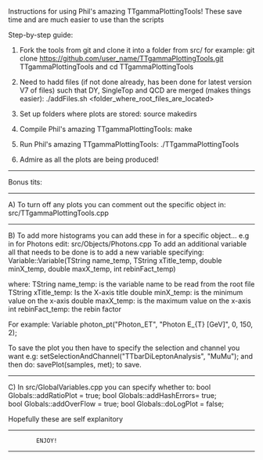 Instructions for using Phil's amazing TTgammaPlottingTools!
These save time and are much easier to use than the scripts

Step-by-step guide:

1. Fork the tools from git and clone it into a folder from src/ for example:
git clone  https://github.com/user_name/TTgammaPlottingTools.git TTgammaPlottingTools
and cd TTgammaPlottingTools

2. Need to hadd files (if not done already, has been done for latest version V7
of files) such that DY, SingleTop and QCD are merged (makes things
easier):
./addFiles.sh <folder_where_root_files_are_located>

3. Set up folders where plots are stored:
source makedirs

4. Compile Phil's amazing TTgammaPlottingTools:
make

5. Run Phil's amazing TTgammaPlottingTools:
./TTgammaPlottingTools

6. Admire as all the plots are being produced!

***************************************************************************
Bonus tits:
***************************************************************************
A) To turn off any plots you can comment out the specific object in:
src/TTgammaPlottingTools.cpp
***************************************************************************
B) To add more histograms you can add these in for a specific object... e.g in
for Photons edit: src/Objects/Photons.cpp
To add an additional variable all that needs to be done is to add a new variable
specifying:
Variable::Variable(TString name_temp, TString xTitle_temp, double minX_temp, double maxX_temp, int rebinFact_temp)

where: 
TString name_temp: is the variable name to be read from the root file
TString xTitle_temp: Is the X-axis title
double minX_temp: is the minimum value on the x-axis
double maxX_temp: is the maximum value on the x-axis
int rebinFact_temp: the rebin factor

For example:
Variable photon_pt("Photon_ET", "Photon E_{T} [GeV]", 0, 150, 2);

To save the plot you then have to specify the selection and channel you want
e.g:
setSelectionAndChannel("TTbarDiLeptonAnalysis", "MuMu");
and then do:
savePlot(samples, met);
to save.
***************************************************************************
C) In src/GlobalVariables.cpp you can specify whether to:
bool Globals::addRatioPlot = true;
bool Globals::addHashErrors= true;    
bool Globals::addOverFlow = true;
bool Globals::doLogPlot = false;

Hopefully these are self explanitory
***************************************************************************
			ENJOY!
***************************************************************************			
